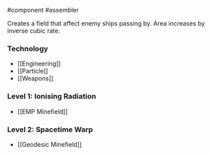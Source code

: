 #component #assembler

Creates a field that affect enemy ships passing by. Area increases by inverse cubic rate.
### Technology
- [[Engineering]]
- [[Particle]]
- [[Weapons]]
### Level 1: Ionising Radiation
- [[EMP Minefield]]
### Level 2: Spacetime Warp
- [[Geodesic Minefield]]